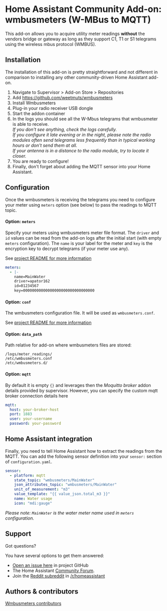 # Home Assistant Community Add-on: wmbusmeters (W-MBus to MQTT)

This add-on allows you to acquire utility meter readings **without** the vendors bridge or gateway as long as they support C1, T1 or S1 telegrams using the wireless mbus protocol (WMBUS).



## Installation

The installation of this add-on is pretty straightforward and not different in
comparison to installing any other community-driven Home Assistant add-on.

1. Navigate to Supervisor > Add-on Store > Repositories
1. Add https://github.com/weetmuts/wmbusmeters
1. Install Wmbusmeters
1. Plug-in your radio receiver USB dongle
1. Start the addon container
1. In the logs you should see all the W-Mbus telegrams that wmbusmeter is able to receive. <br> _If you don't see anything, check the logs carefully. <br> If you configure it late evening or in the night, please note the radio modules often send telegrams less frequently than in typical working hours or don't send them at all. <br> If your antenna is in a distance to the radio module, try to locate it closer._
1. You are ready to configure!
1. Finally, don't forget about adding the MQTT sensor into your Home Assistant.

## Configuration

Once the wmbusmeters is receiving the telegrams you need to configure your meter using `meters` option (see below) to pass the readings to MQTT topic.

#### Option: `meters`

Specify your meters using wmbusmeters meter file format. The `driver` and `id` values can be read from the add-on logs after the initial start (with empty `meters` configuration). The `name` is your label for the meter and `key` is the encryption key to decrypt telegrams (if your meter use any).

See [project README for more information][github]

```yaml
meters:
  - |-
    name=MainWater
    driver=apator162
    id=01234567
    key=00000000000000000000000000000000
```

#### Option: `conf`

The wmbusmeters configuration file. It will be used as `wmbusmeters.conf`.

See [project README for more information][github]


#### Option: `data_path`

Path relative for add-on where wmbusmeters files are stored:
```
/logs/meter_readings/
/etc/wmbusmeters.conf
/etc/wmbusmeters.d/
```

#### Option: `mqtt`

By default it is empty `{}` and leverages then the _Moquitto broker_ addon details provided by supervisor. However, you can specify the custom mqtt broker connection details here
```yaml
mqtt:
  host: your-broker-host
  port: 1883
  user: your-username
  password: your-password
``` 

## Home Assistant integration

Finally, you need to tell Home Assistant how to extract the readings from the MQTT. You can add the following sensor definition into your `sensor:` section of `configuration.yaml`.

```yaml
sensor:
  - platform: mqtt
    state_topic: "wmbusmeters/MainWater"
    json_attributes_topic: "wmbusmeters/MainWater"
    unit_of_measurement: "m3"
    value_template: "{{ value_json.total_m3 }}"
    name: Water usage
    icon: "mdi:gauge"
```

_Please note: `MainWater` is the water meter name used in `meters` configuration._


## Support

Got questions?

You have several options to get them answered:

- [Open an issue here][issue] in project GitHub
- The Home Assistant [Community Forum][forum].
- Join the [Reddit subreddit][reddit] in [/r/homeassistant][reddit]

## Authors & contributors

[Wmbusmeters contributors][contributors]

[contributors]: https://github.com/weetmuts/wmbusmeters/graphs/contributors
[forum]: https://community.home-assistant.io/c/home-assistant-os/25
[github]: https://github.com/weetmuts/wmbusmeters
[issue]: https://github.com/weetmuts/wmbusmeters/issues
[reddit]: https://reddit.com/r/homeassistant
